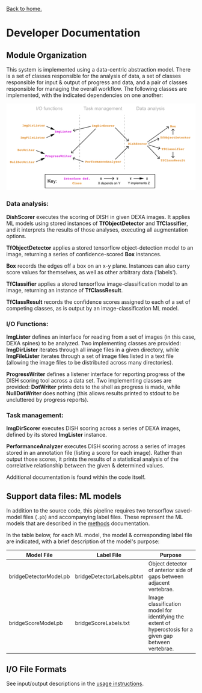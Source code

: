 [Back to home.](../README.md)

# Developer Documentation

## Module Organization

This system is implemented using a data-centric abstraction model.  There 
is a set of classes responsible for the analysis of data,
a set of classes responsible for input & output of progress and data,
and a pair of classes responsible for managing the overall workflow.  The following
classes are implemented, with the indicated dependencies on one another:

![Module Dependency Diagram](imgs/mdd_modules.jpeg)

### Data analysis:

**DishScorer** executes the scoring of DISH in given DEXA images.  It applies ML models using stored instances of **TfObjectDetector** and **TfClassifier**,
and it interprets the results of those analyses, executing all augmentation options.

**TfObjectDetector** applies a stored tensorflow object-detection model to an image, returning a series of confidence-scored **Box** instances.

**Box** records the edges off a box on an x-y plane.  Instances can also carry score values for themselves, as well as other arbitrary data ('labels').

**TfClassifier** applies a stored tensorflow image-classification model to an image, returning an instance of **TfClassResult**.

**TfClassResult** records the confidence scores assigned to each of a set of competing classes, as is output by an image-classification ML model.

### I/O Functions:

**ImgLister** defines an interface for reading from a set of images (in this case, DEXA spines) to be 
analyzed.  Two implementing classes are provided: **ImgDirLister** iterates through all image files 
in a given directory, while **ImgFileLister** iterates through a set of image files listed in a text
file (allowing the image files to be distributed across many directories).

**ProgressWriter** defines a listener interface for reporting progress of the DISH scoring tool across a data
set.  Two implementing classes are provided: **DotWriter** prints dots to the shell as progress is made, while
**NullDotWriter** does nothing (this allows results printed to stdout to be uncluttered by progress reports).

### Task management:

**ImgDirScorer** executes DISH scoring across a series of DEXA images, defined by its stored **ImgLister** instance.

**PerformanceAnalyzer** executes DISH scoring across a series of images stored in an annotation file (listing a
score for each image).  Rather than output those scores, it prints the results of a statistical analysis of the
correlative relationship between the given & determined values.

Additional documentation is found within the code itself.

## Support data files: ML models

In addition to the source code, this pipeline requires two tensorflow 
saved-model files (`.pb`) and accompanying
label files.  These represent the ML models that are described in
the [methods](analysis.md) documentation.  

In the table below, for each ML model, the model & corresponding label file
are indicated, with a brief description of the model's purpose:

| Model File               | Label File | Purpose       |
| ------------------------ | ---------- | ------------- |
| bridgeDetectorModel.pb   | bridgeDetectorLabels.pbtxt | Object detector of anterior side of gaps between adjacent vertebrae. |
| bridgeScoreModel.pb   | bridgeScoreLabels.txt | Image classification model for identifying the extent of hyperostosis for a given gap between vertebrae. |

## I/O File Formats

See input/output descriptions in the [usage instructions](getstarted.md).
